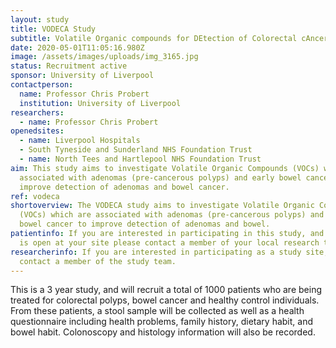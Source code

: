 ```yaml
---
layout: study
title: VODECA Study
subtitle: Volatile Organic compounds for DEtection of Colorectal cAncer
date: 2020-05-01T11:05:16.980Z
image: /assets/images/uploads/img_3165.jpg
status: Recruitment active
sponsor: University of Liverpool
contactperson:
  name: Professor Chris Probert
  institution: University of Liverpool
researchers:
  - name: Professor Chris Probert
openedsites:
  - name: Liverpool Hospitals
  - South Tyneside and Sunderland NHS Foundation Trust
  - name: North Tees and Hartlepool NHS Foundation Trust 
aim: This study aims to investigate Volatile Organic Compounds (VOCs) which are
  associated with adenomas (pre-cancerous polyps) and early bowel cancer to
  improve detection of adenomas and bowel cancer.
ref: vodeca
shortoverview: The VODECA study aims to investigate Volatile Organic Compounds
  (VOCs) which are associated with adenomas (pre-cancerous polyps) and early
  bowel cancer to improve detection of adenomas and bowel.
patientinfo: If you are interested in participating in this study, and the study
  is open at your site please contact a member of your local research team.
researcherinfo: If you are interested in participating as a study site, please
  contact a member of the study team.
---
```


This is a 3 year study, and will recruit a total of 1000 patients who are being treated for colorectal polyps, bowel cancer and healthy control individuals. From these patients, a stool sample will be collected as well as a health questionnaire including health problems, family history, dietary habit, and bowel habit. Colonoscopy and histology information will also be recorded.  


<!-- ![Sample photo](/assets/images/studies/samples3.jpg) -->